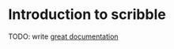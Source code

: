 # Introduction to scribble

TODO: write [great documentation](http://jacobian.org/writing/great-documentation/what-to-write/)
